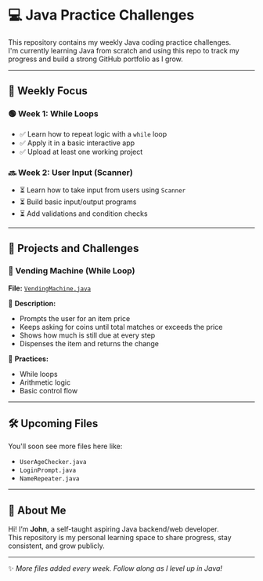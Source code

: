 # 💻 Java Practice Challenges

This repository contains my weekly Java coding practice challenges.  
I'm currently learning Java from scratch and using this repo to track my progress and build a strong GitHub portfolio as I grow.

---

## 📅 Weekly Focus

### 🟢 Week 1: While Loops
- ✅ Learn how to repeat logic with a `while` loop
- ✅ Apply it in a basic interactive app
- ✅ Upload at least one working project

### 🔜 Week 2: User Input (Scanner)
- ⏳ Learn how to take input from users using `Scanner`
- ⏳ Build basic input/output programs
- ⏳ Add validations and condition checks

---

## 📁 Projects and Challenges

### 🔁 Vending Machine (While Loop)
**File:** [`VendingMachine.java`](VendingMachine.java)

🧠 **Description:**
- Prompts the user for an item price
- Keeps asking for coins until total matches or exceeds the price
- Shows how much is still due at every step
- Dispenses the item and returns the change

📌 **Practices:**
- While loops
- Arithmetic logic
- Basic control flow

---

## 🛠 Upcoming Files
You'll soon see more files here like:
- `UserAgeChecker.java`
- `LoginPrompt.java`
- `NameRepeater.java`

---

## 👋 About Me

Hi! I’m **John**, a self-taught aspiring Java backend/web developer.  
This repository is my personal learning space to share progress, stay consistent, and grow publicly.

---

✨ _More files added every week. Follow along as I level up in Java!_
